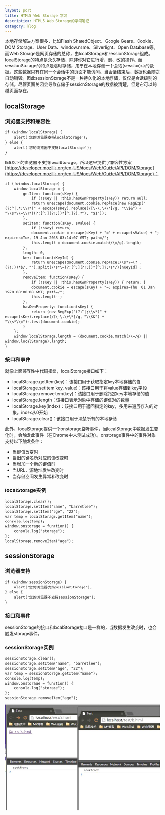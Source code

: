 ```yaml
---
layout: post
title: HTML5 Web Storage 学习
description: HTML5 Web Storage的学习笔记
category: blog
---
```


本地存储解决方案很多，比如Flash SharedObject、Google Gears、Cookie、DOM Storage、User Data、window.name、Silverlight、Open Database等。而Web Storage是网页存储的总称，由localStorage和sessionStorage组成。localStorage的特点是永久存储，除非你对它进行增、删、改的操作。而sessionStorage的特点是临时存储，用于在本地存储一个会话(session)中的数据。这些数据只有在同一个会话中的页面才能访问。当会话结束后，数据也会随之自动销毁。因此sessionStorage不是一种持久化的本地存储，仅仅是会话级别的存储。尽管页面关闭会导致存储于sessionStorage的数据被清楚，但是它可以跨越页面存在。

## localStorage

### 浏览器支持和兼容性

	if (window.localStorage) {
		alert('您的浏览器支持localStorage');
	} else {
		alert('您的浏览器不支持localStorage');
	}

IE8以下的浏览器不支持localStorage，所以这里提供了兼容性方案[https://developer.mozilla.org/en-US/docs/Web/Guide/API/DOM/Storage](https://developer.mozilla.org/en-US/docs/Web/Guide/API/DOM/Storage)：

	if (!window.localStorage) {
		window.localStorage = {
			getItem: function(sKey) {
				if (!sKey || !this.hasOwnProperty(sKey)) return null;
				return unescape(document.cookie.replace(new RegExp("(?:^|.*;\\s*)" + escape(sKey).replace(/[\-\.\+\*]/g, "\\$&") + "\\s*\\=\\s*((?:[^;](?!;))*[^;]?).*"), "$1"));
			},
			setItem: function(sKey, sValue) {
				if (!sKey) return;
				document.cookie = escape(sKey) + "=" + escape(sValue) + "; expires=Tue, 19 Jan 2038 03:14:07 GMT; path=/";
				this.length = document.cookie.match(/\=/g).length;
			},
			length: 0,
			key: function(nKeyId) {
				return unescape(document.cookie.replace(/\s*\=(?:.(?!;))*$/, "").split(/\s*\=(?:[^;](?!;))*[^;]?;\s*/)[nKeyId]);
			},
			removeItem: function(sKey) {
				if (!sKey || !this.hasOwnProperty(sKey)) { return; }
				document.cookie = escape(sKey) + "=; expires=Thu, 01 Jan 1970 00:00:00 GMT; path=/";
				this.length--;
			},
			hasOwnProperty: function(sKey) {
				return (new RegExp("(?:^|;\\s*)" + escape(sKey).replace(/[\-\.\+\*]/g, "\\$&") + "\\s*\\=")).test(document.cookie);
			}
		};
		window.localStorage.length = (document.cookie.match(/\=/g) || window.localStorage).length;
	}
	
### 接口和事件

就像上面兼容性中代码指出，localStorage接口如下：

* localStorage.getItem(key)：该接口用于获取指定key本地存储的值
* localStorage.setItem(key, value)：该接口用于将value存储到key字段
* localStorage.removeItem(key)：该接口用于删除指定key本地存储的值
* localStorage.length：该接口表示对象中存储的键值对的数量
* localStorage.key(index)：该接口用于返回指定的key，多用来遍历存入的对象。index从0开始
* localStorage.clear()：该接口用于清楚所有的本地存储

此外，localStorage提供一个onstorage监听事件，当localStorage中数据发生变化时，会触发此事件（在Chrome中未测试成功）。onstorage事件中的事件对象支持以下触发条件：

* 当键值改变时
* 当旧的键名所对应的值改变时
* 当增加一个新的键值时
* 当URL、源地址发生改变时
* 当存储空间发生异常和改变时

### localStorage实例

	localStorage.clear();
	localStorage.setItem("name", "barretlee");
	localStorage.setItem("age", "22");
	var temp = localStorage.getItem("name");
	console.log(temp);
	window.onstorage = function() {
		console.log("storage");
	};
	localStorage.removeItem("age");
	
	
## sessionStorage

### 浏览器支持

	if (window.sessionStorage) {
		alert("您的浏览器支持sessionStorage");
	} else {
		alert("您的浏览器不支持sessionStorage");
	}

### 接口和事件

sessionStorage的接口和localStorage接口是一样的，当数据发生改变时，也会触发storage事件。

### sessionStorage实例

	sessionStorage.clear();
	sessionStorage.setItem("name", "barretlee");
	sessionStorage.setItem("age", "22");
	var temp = sessionStorage.getItem("name");
	console.log(temp);
	window.onstorage = function() {
		console.log("storage");
	};
	sessionStorage.removeItem("age");

![sessionStorage](/images/blog-article-images/session.jpg)	